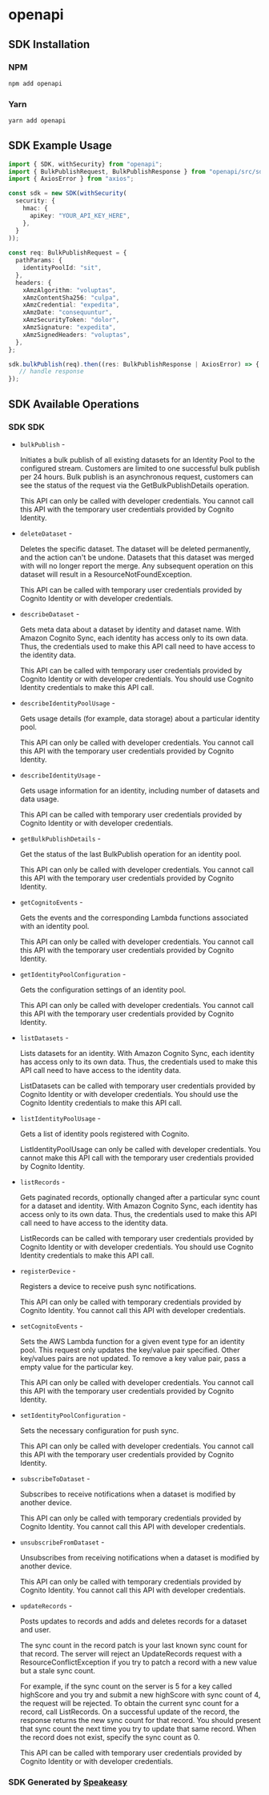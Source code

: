 # openapi

<!-- Start SDK Installation -->
## SDK Installation

### NPM

```bash
npm add openapi
```

### Yarn

```bash
yarn add openapi
```
<!-- End SDK Installation -->

## SDK Example Usage
<!-- Start SDK Example Usage -->
```typescript
import { SDK, withSecurity} from "openapi";
import { BulkPublishRequest, BulkPublishResponse } from "openapi/src/sdk/models/operations";
import { AxiosError } from "axios";

const sdk = new SDK(withSecurity(
  security: {
    hmac: {
      apiKey: "YOUR_API_KEY_HERE",
    },
  }
));
    
const req: BulkPublishRequest = {
  pathParams: {
    identityPoolId: "sit",
  },
  headers: {
    xAmzAlgorithm: "voluptas",
    xAmzContentSha256: "culpa",
    xAmzCredential: "expedita",
    xAmzDate: "consequuntur",
    xAmzSecurityToken: "dolor",
    xAmzSignature: "expedita",
    xAmzSignedHeaders: "voluptas",
  },
};

sdk.bulkPublish(req).then((res: BulkPublishResponse | AxiosError) => {
   // handle response
});
```
<!-- End SDK Example Usage -->

<!-- Start SDK Available Operations -->
## SDK Available Operations

### SDK SDK

* `bulkPublish` - <p>Initiates a bulk publish of all existing datasets for an Identity Pool to the configured stream. Customers are limited to one successful bulk publish per 24 hours. Bulk publish is an asynchronous request, customers can see the status of the request via the GetBulkPublishDetails operation.</p><p>This API can only be called with developer credentials. You cannot call this API with the temporary user credentials provided by Cognito Identity.</p>
* `deleteDataset` - <p>Deletes the specific dataset. The dataset will be deleted permanently, and the action can't be undone. Datasets that this dataset was merged with will no longer report the merge. Any subsequent operation on this dataset will result in a ResourceNotFoundException.</p> <p>This API can be called with temporary user credentials provided by Cognito Identity or with developer credentials.</p>
* `describeDataset` - <p>Gets meta data about a dataset by identity and dataset name. With Amazon Cognito Sync, each identity has access only to its own data. Thus, the credentials used to make this API call need to have access to the identity data.</p> <p>This API can be called with temporary user credentials provided by Cognito Identity or with developer credentials. You should use Cognito Identity credentials to make this API call.</p>
* `describeIdentityPoolUsage` - <p>Gets usage details (for example, data storage) about a particular identity pool.</p> <p>This API can only be called with developer credentials. You cannot call this API with the temporary user credentials provided by Cognito Identity.</p>
* `describeIdentityUsage` - <p>Gets usage information for an identity, including number of datasets and data usage.</p> <p>This API can be called with temporary user credentials provided by Cognito Identity or with developer credentials.</p>
* `getBulkPublishDetails` - <p>Get the status of the last BulkPublish operation for an identity pool.</p><p>This API can only be called with developer credentials. You cannot call this API with the temporary user credentials provided by Cognito Identity.</p>
* `getCognitoEvents` - <p>Gets the events and the corresponding Lambda functions associated with an identity pool.</p><p>This API can only be called with developer credentials. You cannot call this API with the temporary user credentials provided by Cognito Identity.</p>
* `getIdentityPoolConfiguration` - <p>Gets the configuration settings of an identity pool.</p><p>This API can only be called with developer credentials. You cannot call this API with the temporary user credentials provided by Cognito Identity.</p>
* `listDatasets` - <p>Lists datasets for an identity. With Amazon Cognito Sync, each identity has access only to its own data. Thus, the credentials used to make this API call need to have access to the identity data.</p> <p>ListDatasets can be called with temporary user credentials provided by Cognito Identity or with developer credentials. You should use the Cognito Identity credentials to make this API call.</p>
* `listIdentityPoolUsage` - <p>Gets a list of identity pools registered with Cognito.</p> <p>ListIdentityPoolUsage can only be called with developer credentials. You cannot make this API call with the temporary user credentials provided by Cognito Identity.</p>
* `listRecords` - <p>Gets paginated records, optionally changed after a particular sync count for a dataset and identity. With Amazon Cognito Sync, each identity has access only to its own data. Thus, the credentials used to make this API call need to have access to the identity data.</p> <p>ListRecords can be called with temporary user credentials provided by Cognito Identity or with developer credentials. You should use Cognito Identity credentials to make this API call.</p>
* `registerDevice` - <p>Registers a device to receive push sync notifications.</p><p>This API can only be called with temporary credentials provided by Cognito Identity. You cannot call this API with developer credentials.</p>
* `setCognitoEvents` - <p>Sets the AWS Lambda function for a given event type for an identity pool. This request only updates the key/value pair specified. Other key/values pairs are not updated. To remove a key value pair, pass a empty value for the particular key.</p><p>This API can only be called with developer credentials. You cannot call this API with the temporary user credentials provided by Cognito Identity.</p>
* `setIdentityPoolConfiguration` - <p>Sets the necessary configuration for push sync.</p><p>This API can only be called with developer credentials. You cannot call this API with the temporary user credentials provided by Cognito Identity.</p>
* `subscribeToDataset` - <p>Subscribes to receive notifications when a dataset is modified by another device.</p><p>This API can only be called with temporary credentials provided by Cognito Identity. You cannot call this API with developer credentials.</p>
* `unsubscribeFromDataset` - <p>Unsubscribes from receiving notifications when a dataset is modified by another device.</p><p>This API can only be called with temporary credentials provided by Cognito Identity. You cannot call this API with developer credentials.</p>
* `updateRecords` - <p>Posts updates to records and adds and deletes records for a dataset and user.</p> <p>The sync count in the record patch is your last known sync count for that record. The server will reject an UpdateRecords request with a ResourceConflictException if you try to patch a record with a new value but a stale sync count.</p><p>For example, if the sync count on the server is 5 for a key called highScore and you try and submit a new highScore with sync count of 4, the request will be rejected. To obtain the current sync count for a record, call ListRecords. On a successful update of the record, the response returns the new sync count for that record. You should present that sync count the next time you try to update that same record. When the record does not exist, specify the sync count as 0.</p> <p>This API can be called with temporary user credentials provided by Cognito Identity or with developer credentials.</p>

<!-- End SDK Available Operations -->

### SDK Generated by [Speakeasy](https://docs.speakeasyapi.dev/docs/using-speakeasy/client-sdks)
